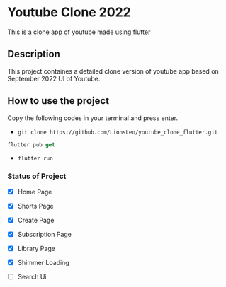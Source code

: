 # Youtube Clone 2022

This is a clone app of youtube made using flutter

## Description

This project containes a detailed clone version of youtube app based on
September 2022 UI of Youtube.

## How to use the project
Copy the following codes in your terminal and press enter.

- `git clone https://github.com/LionsLeo/youtube_clone_flutter.git`

```javascript
flutter pub get
```

- `flutter run`


### Status of Project

- [x] Home Page
- [x] Shorts Page
- [x] Create Page
- [x] Subscription Page
- [x] Library Page
- [x] Shimmer Loading
- [ ] Search Ui

